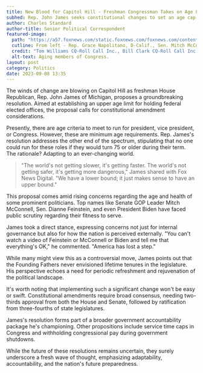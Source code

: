 ```yaml
---
title: New Blood for Capitol Hill - Freshman Congressman Takes on Age Limits
subhed: Rep. John James seeks constitutional changes to set an age cap for the highest offices.
author: Charles Standard
author-title: Senior Political Correspondent
featured-image: 
  path: "https://a57.foxnews.com/static.foxnews.com/foxnews.com/content/uploads/2023/08/1440/810/Untitled-12.jpg?ve=1&tl=1"
  cutline: From left - Rep. Grace Napolitano, D-Calif., Sen. Mitch McConnell, R-Ky., Sen. Dianne Feinstein, D-Calif., Sen. Chuck Grassley, R-Iowa, and Rep. Nancy Pelosi, D-Calif.
  credit: "Tom Williams CQ-Roll Call Inc., Bill Clark CQ-Roll Call Inc., Paul Morigi via Getty Images"
  alt-text: Aging members of Congress.
layout: post
category: Politics
date: 2023-09-08 13:35
---
```


The winds of change are blowing on Capitol Hill as freshman House Republican, Rep. John James of Michigan, proposes a groundbreaking resolution. Aimed at establishing an upper age limit for holding federal elected offices, the proposal calls for constitutional amendment considerations.

Presently, there are age criteria to meet to run for president, vice president, or Congress. However, these are minimum age requirements. Rep. James's resolution addresses the other end of the spectrum, stipulating that no one could run for these roles if they would turn 75 or older during their term. The rationale? Adapting to an ever-changing world.

>"The world's not getting slower, it's getting faster. The world's not getting safer, it's getting more dangerous," James shared with Fox News Digital. "We have a lower bound; it just makes sense to have an upper bound."

This proposal comes amid rising concerns regarding the age and health of some prominent politicians. Top names like Senate GOP Leader Mitch McConnell, Sen. Dianne Feinstein, and even President Biden have faced public scrutiny regarding their fitness to serve.

James took a direct stance, expressing concerns not just for internal governance but also for how the nation is perceived externally. "You can't watch a video of Feinstein or McConnell or Biden and tell me that everything's OK," he commented. "America has lost a step."

While many might view this as a controversial move, James points out that the Founding Fathers never envisioned lifetime tenures in the legislature. His perspective echoes a need for periodic refreshment and rejuvenation of the political landscape.

It's worth noting that implementing such a significant change won't be easy or swift. Constitutional amendments require broad consensus, needing two-thirds approval from both the House and Senate, followed by ratification from three-fourths of state legislatures.

James's resolution forms part of a broader government accountability package he's championing. Other propositions include service time caps in Congress and withholding congressional pay during government shutdowns.

While the future of these resolutions remains uncertain, they surely underscore a fresh wave of thought, emphasizing adaptability, accountability, and the nation's future preparedness.
